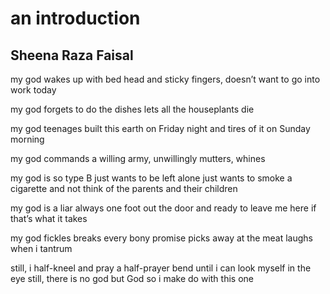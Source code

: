 # an introduction
## Sheena Raza Faisal
my god wakes up with bed head
and sticky fingers, doesn’t
want to go into work today

my god forgets to do the dishes
lets all the houseplants die

my god teenages
built this earth on Friday night
and tires of it on Sunday morning

my god commands
a willing army, unwillingly
mutters, whines

my god is so type B
just wants to be left alone
just wants to smoke a cigarette
and not think of the parents and their children

my god is a liar
always one foot out the door
and ready to leave me here
if that’s what it takes

my god fickles
breaks every bony promise
picks away at the meat
laughs when i tantrum

still, i half-kneel and pray a half-prayer
bend until i can look myself in the eye
still, there is no god but God
so i make do with this one